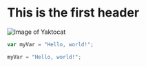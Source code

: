 # This is the first header

![Image of Yaktocat](https://octodex.github.com/images/yaktocat.png)

``` javascript
var myVar = "Hello, world!";
```
``` python
myVar = "Hello, world!";
```




















